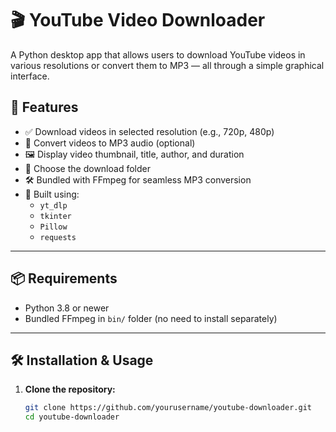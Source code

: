 # 🎬 YouTube Video Downloader

A Python desktop app that allows users to download YouTube videos in various resolutions or convert them to MP3 — all through a simple graphical interface.


## 🚀 Features

- ✅ Download videos in selected resolution (e.g., 720p, 480p)
- 🎵 Convert videos to MP3 audio (optional)
- 🖼️ Display video thumbnail, title, author, and duration
- 📂 Choose the download folder
- 🛠️ Bundled with FFmpeg for seamless MP3 conversion
- 🧠 Built using:
  - `yt_dlp`
  - `tkinter`
  - `Pillow`
  - `requests`

---

## 📦 Requirements

- Python 3.8 or newer
- Bundled FFmpeg in `bin/` folder (no need to install separately)

---

## 🛠️ Installation & Usage

1. **Clone the repository:**

   ```bash
   git clone https://github.com/yourusername/youtube-downloader.git
   cd youtube-downloader
